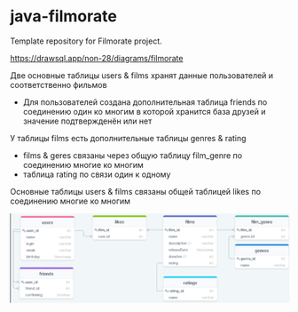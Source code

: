# java-filmorate
Template repository for Filmorate project.

https://drawsql.app/non-28/diagrams/filmorate

Две основные таблицы users & films хранят данные пользователей и соответственно фильмов
  - Для пользователей создана дополнительная таблица friends по соединению один ко многим в которой хранится база друзей и значение подтвержденён или нет

У таблицы films есть дополнительные таблицы genres & rating
  - films & geres связаны через общую таблицу film_genre по соединению многие ко многим
  - таблица rating по связи один к одному

Основные таблицы users & films связаны общей таблицей likes по соединению многие ко многим

![Ссылка на ER-диаграмму](https://github.com/IgorMartynkin1981/java-filmorate/blob/create-er-diagram/ER-diagrams.bmp)
